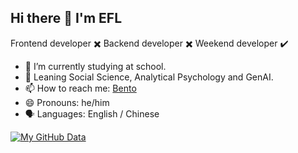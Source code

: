## Hi there 👋 I'm EFL

Frontend developer ✖️
Backend developer ✖️
Weekend developer ✔️

- 🔭 I’m currently studying at school.
- 🌱 Leaning Social Science, Analytical Psychology and GenAI.
- 📫 How to reach me: [Bento](https://bento.me/EFLKumo)
- 😄 Pronouns: he/him
- 🗣️ Languages: English / Chinese

[![My GitHub Data](https://github-readme-stats.vercel.app/api?username=EFLKumo)]()
